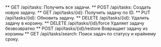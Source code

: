 ** GET /api/tasks: Получить все задачи.
** POST /api/tasks: Создать новую задачу.
** GET /api/tasks/{id}: Получить задачу по ID.
** PUT /api/tasks/{id}: Обновить задачу.
** DELETE /api/tasks/{id}: Удалить задачу в корзину.
** DELETE /api/tasks/{id}/force Удаляет задачу безвозвратно
** POST /api/tasks/{id}/restore Вовращает задачу из корзины
** GET /api/tasks/search: Поиск задач по статусу и крайнему сроку.
